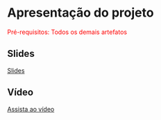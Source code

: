 # Apresentação do projeto

<span style="color:red">Pré-requisitos: Todos os demais artefatos</span>


## Slides

[Slides](Cuidado+.pdf)

## Vídeo

[Assista ao vídeo](https://youtube.com/shorts/PJfTXE1u7Sk?si=lEySWfvJ7o22ebbi)



